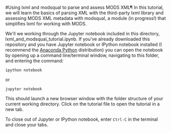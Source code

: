 #Using lxml and modsqual to parse and assess MODS XML¶
In this tutorial, we will learn the basics of parsing XML with the third-party lxml library and assessing MODS XML metadata with modsqual, a module (in progress!) that simplifies lxml for working with MODS.

We'll we working through the Jupyter notebook included in this directory, lxml_and_modsqual_tutorial.ipynb. If you've already downloaded this repository and you have Jupyter notebook or IPython notebook installed (I recommend the [Anaconda Python](https://www.continuum.io/why-anaconda) distribution) you can open the notebook by opening up a command line/terminal window, navigating to this folder, and entering the command:
```
ipython notebook
```
or
```
jupyter notebook
```
This should launch a new browser window with the folder structure of your current working directory. Click on the tutorial file to open the tutorial in a new tab.

To close out of Jupyter or IPython notebook, enter `Ctrl-C` in the terminal and close your tabs.
